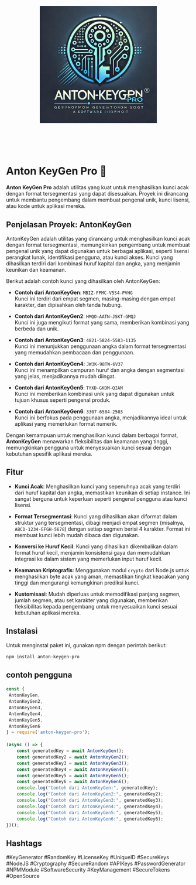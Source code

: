 <h1 align="center">
	<br>
	<br>
	<img width="320" src="media/logo.jpg" alt="Anton KeyGen Pro 🔑">
	<br>
	<br>
	<br>
</h1>


# Anton KeyGen Pro 🔑

**Anton KeyGen Pro** adalah utilitas yang kuat untuk menghasilkan kunci acak dengan format tersegmentasi yang dapat disesuaikan. Proyek ini dirancang untuk membantu pengembang dalam membuat pengenal unik, kunci lisensi, atau kode untuk aplikasi mereka.

## Penjelasan Proyek: AntonKeyGen

AntonKeyGen adalah utilitas yang dirancang untuk menghasilkan kunci acak dengan format tersegmentasi, memungkinkan pengembang untuk membuat pengenal unik yang dapat digunakan untuk berbagai aplikasi, seperti lisensi perangkat lunak, identifikasi pengguna, atau kunci akses. Kunci yang dihasilkan terdiri dari kombinasi huruf kapital dan angka, yang menjamin keunikan dan keamanan.

Berikut adalah contoh kunci yang dihasilkan oleh AntonKeyGen:

- **Contoh dari AntonKeyGen**: `MBIZ-FPMC-V5S4-PVHG`  
  Kunci ini terdiri dari empat segmen, masing-masing dengan empat karakter, dan dipisahkan oleh tanda hubung.

- **Contoh dari AntonKeyGen2**: `HMQO-AATN-JSKT-GMQJ`  
  Kunci ini juga mengikuti format yang sama, memberikan kombinasi yang berbeda dan unik.

- **Contoh dari AntonKeyGen3**: `4821-5824-5583-1135`  
  Kunci ini menunjukkan penggunaan angka dalam format tersegmentasi yang memudahkan pembacaan dan penggunaan.

- **Contoh dari AntonKeyGen4**: `JW3K-98TW-6V37`  
  Kunci ini menampilkan campuran huruf dan angka dengan segmentasi yang jelas, menjadikannya mudah diingat.

- **Contoh dari AntonKeyGen5**: `TYXD-GKDM-QIAM`  
  Kunci ini memberikan kombinasi unik yang dapat digunakan untuk tujuan khusus seperti pengenal produk.

- **Contoh dari AntonKeyGen6**: `3307-6584-2503`  
  Kunci ini berfokus pada penggunaan angka, menjadikannya ideal untuk aplikasi yang memerlukan format numerik.

Dengan kemampuan untuk menghasilkan kunci dalam berbagai format, **AntonKeyGen** menawarkan fleksibilitas dan keamanan yang tinggi, memungkinkan pengguna untuk menyesuaikan kunci sesuai dengan kebutuhan spesifik aplikasi mereka.

## Fitur

- **Kunci Acak**: Menghasilkan kunci yang sepenuhnya acak yang terdiri dari huruf kapital dan angka, memastikan keunikan di setiap instance. Ini sangat berguna untuk keperluan seperti pengenal pengguna atau kunci lisensi.

- **Format Tersegmentasi**: Kunci yang dihasilkan akan diformat dalam struktur yang tersegmentasi, dibagi menjadi empat segmen (misalnya, `ABCD-1234-EFGH-5678`) dengan setiap segmen berisi 4 karakter. Format ini membuat kunci lebih mudah dibaca dan digunakan.

- **Konversi ke Huruf Kecil**: Kunci yang dihasilkan dikembalikan dalam format huruf kecil, menjamin konsistensi gaya dan memudahkan integrasi ke dalam sistem yang memerlukan input huruf kecil.

- **Keamanan Kriptografis**: Menggunakan modul `crypto` dari Node.js untuk menghasilkan byte acak yang aman, memastikan tingkat keacakan yang tinggi dan mengurangi kemungkinan prediksi kunci.

- **Kustomisasi**: Mudah diperluas untuk memodifikasi panjang segmen, jumlah segmen, atau set karakter yang digunakan, memberikan fleksibilitas kepada pengembang untuk menyesuaikan kunci sesuai kebutuhan aplikasi mereka.

## Instalasi

Untuk menginstal paket ini, gunakan npm dengan perintah berikut:

```bash
npm install anton-keygen-pro
```
## contoh pengguna

```javascript
const {
 AntonKeyGen, 
 AntonKeyGen2, 
 AntonKeyGen3, 
 AntonKeyGen4,
 AntonKeyGen5,
 AntonKeyGen6
} = require('anton-keygen-pro');

(async () => {
    const generatedKey = await AntonKeyGen();
    const generatedKey2 = await AntonKeyGen2();
    const generatedKey3 = await AntonKeyGen3();
    const generatedKey4 = await AntonKeyGen4();
    const generatedKey5 = await AntonKeyGen5();
    const generatedKey6 = await AntonKeyGen6();
    console.log("Contoh dari AntonKeyGen:", generatedKey);
    console.log("Contoh dari AntonKeyGen2:", generatedKey2);
    console.log("Contoh dari AntonKeyGen3:", generatedKey3);
    console.log("Contoh dari AntonKeyGen4:", generatedKey4);
    console.log("Contoh dari AntonKeyGen5:", generatedKey5);
    console.log("Contoh dari AntonKeyGen6:", generatedKey6);
})();
```

## Hashtags
#KeyGenerator #RandomKey #LicenseKey #UniqueID #SecureKeys #NodeJS #Cryptography #SecureRandom #APIKeys #PasswordGenerator #NPMModule #SoftwareSecurity #KeyManagement #SecureTokens #OpenSource
